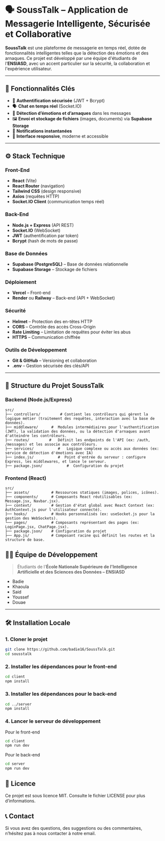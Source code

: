 # 🗣️ SoussTalk – Application de Messagerie Intelligente, Sécurisée et Collaborative

**SoussTalk** est une plateforme de messagerie en temps réel, dotée de fonctionnalités intelligentes telles que la détection des émotions et des arnaques. Ce projet est développé par une équipe d'étudiants de l'**ENSIASD**, avec un accent particulier sur la sécurité, la collaboration et l'expérience utilisateur.

---

## 🌟 Fonctionnalités Clés

- 🔐 **Authentification sécurisée** (JWT + Bcrypt)
- 🗣️ **Chat en temps réel** (Socket.IO)
- 🧠 **Détection d’émotions et d’arnaques** dans les messages
- 🖼️ **Envoi et stockage de fichiers** (images, documents) via **Supabase Storage**
- 🔔 **Notifications instantanées**
- 📱 **Interface responsive**, moderne et accessible

---

## ⚙️ Stack Technique

### Front-End

- **React** (Vite)
- **React Router** (navigation)
- **Tailwind CSS** (design responsive)
- **Axios** (requêtes HTTP)
- **Socket.IO Client** (communication temps réel)

### Back-End

- **Node.js + Express** (API REST)
- **Socket.IO** (WebSocket)
- **JWT** (authentification par token)
- **Bcrypt** (hash de mots de passe)

### Base de Données

- **Supabase (PostgreSQL)** – Base de données relationnelle
- **Supabase Storage** – Stockage de fichiers

### Déploiement

- **Vercel** – Front-end
- **Render** ou **Railway** – Back-end (API + WebSocket)

### Sécurité

- **Helmet** – Protection des en-têtes HTTP
- **CORS** – Contrôle des accès Cross-Origin
- **Rate Limiting** – Limitation de requêtes pour éviter les abus
- **HTTPS** – Communication chiffrée

### Outils de Développement

- **Git & GitHub** – Versioning et collaboration
- **.env** – Gestion sécurisée des clés/API

---
## 📁 Structure du Projet SoussTalk

### Backend (Node.js/Express)

```plaintext
src/
├── controllers/         # Contient les contrôleurs qui gèrent la logique métier (traitement des requêtes, interaction avec la base de données).
├── middleware/      # 	Modules intermédiaires pour l'authentification (JWT), la validation des données, ou la détection d'arnaques avant d'atteindre les contrôleurs.
├── routes/         # 	Définit les endpoints de l'API (ex: /auth, /messages) et les associe aux contrôleurs.
├── services/           # 	Logique complexe ou accès aux données (ex: service de détection d'émotions avec IA)
├── index.js/           #  Point d'entrée du serveur : configure Express, les middlewares, et lance le serveur.
├── package.json/           #  Configuration du projet
```
### Frontend (React)

```plaintext
src/
├── assets/          # Ressources statiques (images, polices, icônes).
├── components/      # Composants React réutilisables (ex: Message.jsx, Navbar.jsx).
├── context/         # Gestion d'état global avec React Context (ex: AuthContext.js pour l'utilisateur connecté).
├── hooks/           # Hooks personnalisés (ex: useSocket.js pour la gestion des WebSockets).
└── pages/           # Composants représentant des pages (ex: LoginPage.jsx, ChatPage.jsx).
├── package.json/    # Configuration du projet
├── App.js/          # Composant racine qui définit les routes et la structure de base.
```
## 🧑‍💻 Équipe de Développement

> Étudiants de l'**École Nationale Supérieure de l'Intelligence Artificielle et des Sciences des Données – ENSIASD**

- Badie
- Khaoula
- Said
- Youssef
- Douae

---

## 🛠️ Installation Locale

### 1. Cloner le projet

```bash
git clone https://github.com/badie16/SoussTalk.git
cd sousstalk
```

### 2. Installer les dépendances pour le front-end

```bash
cd client
npm install
```

### 3. Installer les dépendances pour le back-end

```bash
cd ../server
npm install
```

### 4. Lancer le serveur de développement

Pour le front-end

```bash
cd client
npm run dev
```

Pour le back-end

```bash
cd server
npm run dev
```
##  📄 Licence
Ce projet est sous licence MIT. Consulte le fichier LICENSE pour plus d’informations.

## 📞 Contact
Si vous avez des questions, des suggestions ou des commentaires, n’hésitez pas à nous contacter à notre email.
